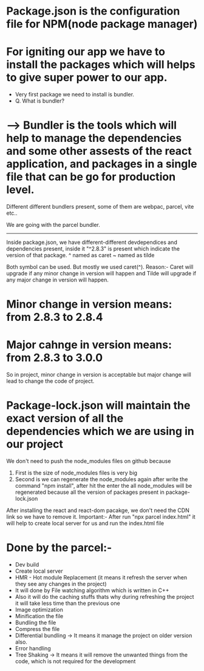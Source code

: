# Package.json is the configuration file for NPM(node package manager)

# For igniting our app we have to install the packages which will helps to give super power to our app.
* Very first package we need to install is bundler.
* Q. What is bundler?
# --> Bundler is the tools which will help to manage the dependencies and some other assests of the react application, and packages in a single file that can be go for production level.
Different different bundlers present, some of them are webpac, parcel, vite etc..

We are going with the parcel bundler.

***************************************************************************************************************************************

Inside package.json, we have different-different devdependices and dependencies present, inside it "^2.8.3" is present which indicate the version of that package.
^ named as caret
~ named as tilde

Both symbol can be used. But mostly we used caret(^).
Reason:- Caret will upgrade if any minor change in version will happen and Tilde will upgrade if any major change in version will happen.
# Minor change in version means: from 2.8.3 to 2.8.4
# Major cahnge in version means: from 2.8.3 to 3.0.0

So in project, minor change in version is acceptable but major change will lead to change the code of project.

# Package-lock.json will maintain the exact version of all the dependencies which we are using in our project
We don't need to push the node_modules files on github because 
1) First is the size of node_modules files is very big 
2) Second is we can regenerate the node_modules again after write the command "npm install", after hit the enter the all node_modules will be regenerated because all the version of packages present in package-lock.json


After installing the react and react-dom pacakge, we don't need the CDN link so we have to remove it.
Important:-
After run "npx parcel index.html" it will help to create local server for us and run the index.html file

# Done by the parcel:-
- Dev build
- Create local server
- HMR - Hot module Replacement (it means it refresh the server when they see any changes in the project)
- It will done by File watching algorithm which is written in C++
- Also it will do the caching stuffs thats why during refreshing the project it will take less time than the previous one
- Image optimization
- Minification the file
- Bundling the file
- Compress the file
- Differential bundling -> It means it manage the project on older version also.
- Error handling
- Tree Shaking -> It means it will remove the unwanted things from the code, which is not required for the development